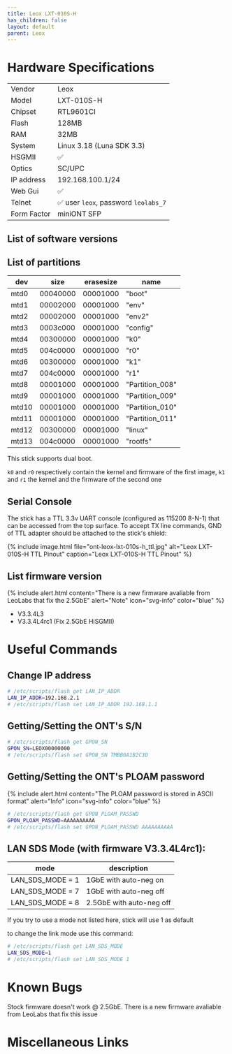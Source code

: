 ```yaml
---
title: Leox LXT-010S-H
has_children: false
layout: default
parent: Leox
---
```


# Hardware Specifications

|             |                                      |
| ----------- | ------------------------------------ |
| Vendor      | Leox                                 |
| Model       | LXT-010S-H                           |
| Chipset     | RTL9601CI                            |
| Flash       | 128MB                                |
| RAM         | 32MB                                 |
| System      | Linux 3.18 (Luna SDK 3.3)             |
| HSGMII      | ✅                                   |
| Optics      | SC/UPC                               |
| IP address  | 192.168.100.1/24                     |
| Web Gui     | ✅                                   |
| Telnet      | ✅ user `leox`, password `leolabs_7` |
| Form Factor | miniONT SFP                          |


## List of software versions
## List of partitions

| dev   | size     | erasesize | name            |
| ----- | -------- | --------- | --------------- |
| mtd0  | 00040000 | 00001000  | "boot"          |
| mtd1  | 00002000 | 00001000  | "env"           |
| mtd2  | 00002000 | 00001000  | "env2"          |
| mtd3  | 0003c000 | 00001000  | "config"        |
| mtd4  | 00300000 | 00001000  | "k0"            |
| mtd5  | 004c0000 | 00001000  | "r0"            |
| mtd6  | 00300000 | 00001000  | "k1"            |
| mtd7  | 004c0000 | 00001000  | "r1"            |
| mtd8  | 00001000 | 00001000  | "Partition_008" |
| mtd9  | 00001000 | 00001000  | "Partition_009" |
| mtd10 | 00001000 | 00001000  | "Partition_010" |
| mtd11 | 00001000 | 00001000  | "Partition_011" |
| mtd12 | 00300000 | 00001000  | "linux"         |
| mtd13 | 004c0000 | 00001000  | "rootfs"        |

This stick supports dual boot. 

`k0` and `r0` respectively contain the kernel and firmware of the first image, `k1` and `r1` the kernel and the firmware of the second one

## Serial Console


The stick has a TTL 3.3v UART console (configured as 115200 8-N-1)  that can be accessed from the top surface. To accept TX line commands, GND of TTL adapter should be attached to the stick's shield:

{% include image.html file="ont-leox-lxt-010s-h_ttl.jpg" alt="Leox LXT-010S-H TTL Pinout" caption="Leox LXT-010S-H TTL Pinout" %}

## List firmware version

{% include alert.html content="There is a new firmware avaliable from LeoLabs that fix the 2.5GbE" alert="Note" icon="svg-info" color="blue" %}

- V3.3.4L3
- V3.3.4L4rc1 (Fix 2.5GbE HiSGMII)

# Useful Commands

## Change IP address
```sh
# /etc/scripts/flash get LAN_IP_ADDR
LAN_IP_ADDR=192.168.2.1
# /etc/scripts/flash set LAN_IP_ADDR 192.168.1.1
 ```

## Getting/Setting the ONT's S/N
```sh
# /etc/scripts/flash get GPON_SN
GPON_SN=LEOX00000000
# /etc/scripts/flash set GPON_SN TMBB0A1B2C3D
```

## Getting/Setting the ONT's PLOAM password

{% include alert.html content="The PLOAM password is stored in ASCII format" alert="Info" icon="svg-info" color="blue" %}

```sh
# /etc/scripts/flash get GPON_PLOAM_PASSWD
GPON_PLOAM_PASSWD=AAAAAAAAAA
# /etc/scripts/flash set GPON_PLOAM_PASSWD AAAAAAAAAA
```

## LAN SDS Mode (with firmware V3.3.4L4rc1):

|       mode           |             description              |
| -------------------- | ------------------------------------ |
| LAN_SDS_MODE = 1     | 1GbE with auto-neg on                |
| LAN_SDS_MODE = 7     | 1GbE with auto-neg off               |
| LAN_SDS_MODE = 8     | 2.5GbE with auto-neg off             |

If you try to use a mode not listed here, stick will use 1 as default

to change the link mode use this command:

```sh
# /etc/scripts/flash get LAN_SDS_MODE
LAN_SDS_MODE=1
# /etc/scripts/flash set LAN_SDS_MODE 1
```

# Known Bugs

Stock firmware doesn't work @ 2.5GbE. There is a new firmware avaliable from LeoLabs that fix this issue


# Miscellaneous Links


